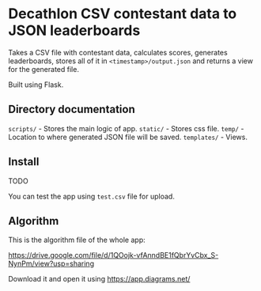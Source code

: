 # Decathlon CSV contestant data to JSON leaderboards

Takes a CSV file with contestant data, calculates scores, generates leaderboards, stores all of it
in `<timestamp>/output.json` and returns a view for the generated file.

Built using Flask.

## Directory documentation

`scripts/` - Stores the main logic of app.
`static/` - Stores css file.
`temp/` - Location to where generated JSON file will be saved.
`templates/` - Views.

## Install

TODO

You can test the app using `test.csv` file for upload.

## Algorithm

This is the algorithm file of the whole app:

https://drive.google.com/file/d/1QOojk-vfAnndBE1fQbrYvCbx_S-NynPm/view?usp=sharing

Download it and open it using https://app.diagrams.net/